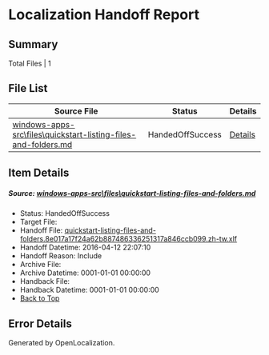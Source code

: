 # <a name='report-top'></a> Localization Handoff Report

## Summary
 Total Files | 1

## File List
 Source File | Status | Details 
 ----------- | ------ | ------- 
 [windows-apps-src\files\quickstart-listing-files-and-folders.md](https://github.com/Microsoft/windows-apps/blob/00a89155136cd754d7f9b60a4c7d969688a492d9/windows-apps-src/files/quickstart-listing-files-and-folders.md) | HandedOffSuccess | [Details](#515edfea148f0c677ed544feb1f5d5f1b6311b262056)

## Item Details
##### <a name='515edfea148f0c677ed544feb1f5d5f1b6311b262056'></a> Source: [windows-apps-src\files\quickstart-listing-files-and-folders.md](https://github.com/Microsoft/windows-apps/blob/00a89155136cd754d7f9b60a4c7d969688a492d9/windows-apps-src/files/quickstart-listing-files-and-folders.md)
* Status: HandedOffSuccess
* Target File: 
* Handoff File: [quickstart-listing-files-and-folders.8e017a17f24a62b887486336251317a846ccb099.zh-tw.xlf](https://github.com/Microsoft/WDG.handoff/blob/f35b2617a907f7a973644fdef671b60fb2a91aea/ol-handoff/Microsoft/windows-apps.zh-tw/master/quickstart-listing-files-and-folders.8e017a17f24a62b887486336251317a846ccb099.zh-tw.xlf)
* Handoff Datetime: 2016-04-12 22:07:10
* Handoff Reason: Include
* Archive File: 
* Archive Datetime: 0001-01-01 00:00:00
* Handback File: 
* Handback Datetime: 0001-01-01 00:00:00
* [Back to Top](#report-top)


## Error Details

Generated by OpenLocalization.
